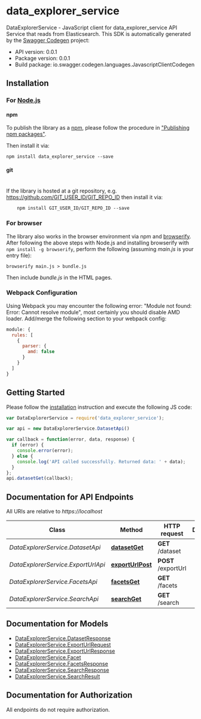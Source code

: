 # data_explorer_service

DataExplorerService - JavaScript client for data_explorer_service
API Service that reads from Elasticsearch.
This SDK is automatically generated by the [Swagger Codegen](https://github.com/swagger-api/swagger-codegen) project:

- API version: 0.0.1
- Package version: 0.0.1
- Build package: io.swagger.codegen.languages.JavascriptClientCodegen

## Installation

### For [Node.js](https://nodejs.org/)

#### npm

To publish the library as a [npm](https://www.npmjs.com/),
please follow the procedure in ["Publishing npm packages"](https://docs.npmjs.com/getting-started/publishing-npm-packages).

Then install it via:

```shell
npm install data_explorer_service --save
```

#### git
#
If the library is hosted at a git repository, e.g.
https://github.com/GIT_USER_ID/GIT_REPO_ID
then install it via:

```shell
    npm install GIT_USER_ID/GIT_REPO_ID --save
```

### For browser

The library also works in the browser environment via npm and [browserify](http://browserify.org/). After following
the above steps with Node.js and installing browserify with `npm install -g browserify`,
perform the following (assuming *main.js* is your entry file):

```shell
browserify main.js > bundle.js
```

Then include *bundle.js* in the HTML pages.

### Webpack Configuration

Using Webpack you may encounter the following error: "Module not found: Error:
Cannot resolve module", most certainly you should disable AMD loader. Add/merge
the following section to your webpack config:

```javascript
module: {
  rules: [
    {
      parser: {
        amd: false
      }
    }
  ]
}
```

## Getting Started

Please follow the [installation](#installation) instruction and execute the following JS code:

```javascript
var DataExplorerService = require('data_explorer_service');

var api = new DataExplorerService.DatasetApi()

var callback = function(error, data, response) {
  if (error) {
    console.error(error);
  } else {
    console.log('API called successfully. Returned data: ' + data);
  }
};
api.datasetGet(callback);

```

## Documentation for API Endpoints

All URIs are relative to *https://localhost*

Class | Method | HTTP request | Description
------------ | ------------- | ------------- | -------------
*DataExplorerService.DatasetApi* | [**datasetGet**](docs/DatasetApi.md#datasetGet) | **GET** /dataset | 
*DataExplorerService.ExportUrlApi* | [**exportUrlPost**](docs/ExportUrlApi.md#exportUrlPost) | **POST** /exportUrl | 
*DataExplorerService.FacetsApi* | [**facetsGet**](docs/FacetsApi.md#facetsGet) | **GET** /facets | 
*DataExplorerService.SearchApi* | [**searchGet**](docs/SearchApi.md#searchGet) | **GET** /search | 


## Documentation for Models

 - [DataExplorerService.DatasetResponse](docs/DatasetResponse.md)
 - [DataExplorerService.ExportUrlRequest](docs/ExportUrlRequest.md)
 - [DataExplorerService.ExportUrlResponse](docs/ExportUrlResponse.md)
 - [DataExplorerService.Facet](docs/Facet.md)
 - [DataExplorerService.FacetsResponse](docs/FacetsResponse.md)
 - [DataExplorerService.SearchResponse](docs/SearchResponse.md)
 - [DataExplorerService.SearchResult](docs/SearchResult.md)


## Documentation for Authorization

 All endpoints do not require authorization.

